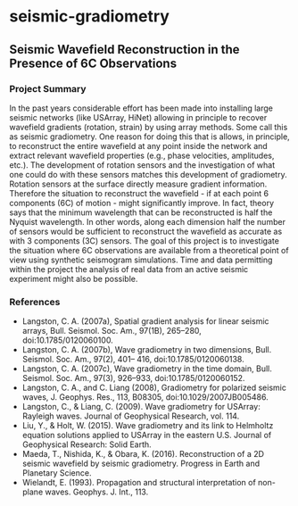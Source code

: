 # seismic-gradiometry
## Seismic Wavefield Reconstruction in the Presence of 6C Observations

### Project Summary
In the past years considerable effort has been made into installing large seismic networks (like USArray, HiNet) allowing in principle to recover wavefield gradients (rotation, strain) by using array methods. Some call this as seismic gradiometry. One reason for doing this that is allows, in principle, to reconstruct the entire wavefield at any point inside the network and extract relevant wavefield properties (e.g., phase velocities, amplitudes, etc.). The development of rotation sensors and the investigation of what one could do with these sensors matches this development of gradiometry. Rotation sensors at the surface directly measure gradient information. Therefore the situation to reconstruct the wavefield - if at each point 6 components (6C) of motion - might significantly improve. In fact, theory says that the minimum wavelength that can be reconstructed is half the Nyquist wavelength. In other words, along each dimension half the number of sensors would be sufficient to reconstruct the wavefield as accurate as with 3 components (3C) sensors. The goal of this project is to investigate the situation where 6C observations are available from a theoretical point of view using synthetic seismogram simulations. Time and data permitting within the project the analysis of real data from an active seismic experiment might also be possible.

### References
- Langston, C. A. (2007a), Spatial gradient analysis for linear seismic arrays, Bull. Seismol. Soc. Am., 97(1B), 265–280, doi:10.1785/0120060100.
- Langston, C. A. (2007b), Wave gradiometry in two dimensions, Bull. Seismol. Soc. Am., 97(2), 401– 416, doi:10.1785/0120060138.
- Langston, C. A. (2007c), Wave gradiometry in the time domain, Bull. Seismol. Soc. Am., 97(3), 926–933, doi:10.1785/0120060152.
- Langston, C. A., and C. Liang (2008), Gradiometry for polarized seismic waves, J. Geophys. Res., 113, B08305, doi:10.1029/2007JB005486.
- Langston, C., & Liang, C. (2009). Wave gradiometry for USArray: Rayleigh waves. Journal of Geophysical Research, vol. 114.
- Liu, Y., & Holt, W. (2015). Wave gradiometry and its link to Helmholtz equation solutions applied to USArray in the eastern U.S. Journal of Geophysical Research: Solid Earth.
- Maeda, T., Nishida, K., & Obara, K. (2016). Reconstruction of a 2D seismic wavefield by seismic gradiometry. Progress in Earth and Planetary Science.
- Wielandt, E. (1993). Propagation and structural interpretation of non-plane waves. Geophys. J. Int., 113.
